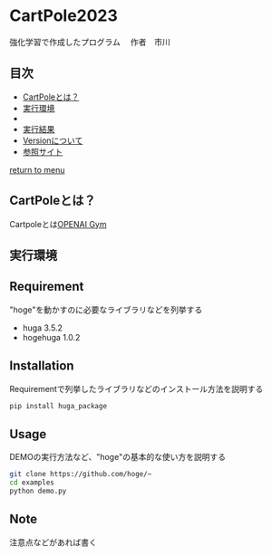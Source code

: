 # CartPole2023
強化学習で作成したプログラム 　作者　市川

## 目次
* [CartPoleとは？](#CartPoleとは？)
* [実行環境](#実行環境)
* []()
* [実行結果](#実行結果)
* [Versionについて](#Versionについて)
* [参照サイト](#参照サイト)

<!-- some long code -->

[return to menu](#目次)
## CartPoleとは？
Cartpoleとは[OPENAI Gym](https://github.com/openai/gym)

## 実行環境



## Requirement

"hoge"を動かすのに必要なライブラリなどを列挙する

* huga 3.5.2
* hogehuga 1.0.2

## Installation

Requirementで列挙したライブラリなどのインストール方法を説明する

```bash
pip install huga_package
```

## Usage

DEMOの実行方法など、"hoge"の基本的な使い方を説明する

```bash
git clone https://github.com/hoge/~
cd examples
python demo.py
```

## Note

注意点などがあれば書く

